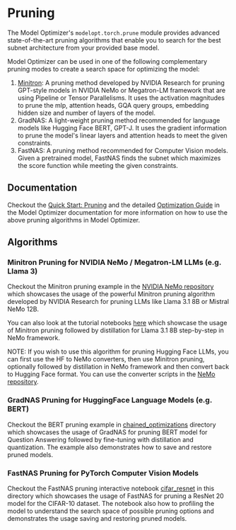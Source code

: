 # Pruning

The Model Optimizer's `modelopt.torch.prune` module provides advanced state-of-the-art pruning algorithms that enable you to search for the best subnet architecture from your provided base model.

Model Optimizer can be used in one of the following complementary pruning modes to create a search space for optimizing the model:

1. [Minitron](https://arxiv.org/pdf/2408.11796): A pruning method developed by NVIDIA Research for pruning GPT-style models in NVIDIA NeMo or Megatron-LM framework that are using Pipeline or Tensor Parallelisms. It uses the activation magnitudes to prune the mlp, attention heads, GQA query groups, embedding hidden size and number of layers of the model.
1. GradNAS: A light-weight pruning method recommended for language models like Hugging Face BERT, GPT-J. It uses the gradient information to prune the model's linear layers and attention heads to meet the given constraints.
1. FastNAS: A pruning method recommended for Computer Vision models. Given a pretrained model, FastNAS finds the subnet which maximizes the score function while meeting the given constraints.

## Documentation

Checkout the [Quick Start: Pruning](https://nvidia.github.io/TensorRT-Model-Optimizer/getting_started/4_pruning.html) and the detailed [Optimization Guide](https://nvidia.github.io/TensorRT-Model-Optimizer/guides/2_pruning.html) in the Model Optimizer documentation for more information on how to use the above pruning algorithms in Model Optimizer.

## Algorithms

### Minitron Pruning for NVIDIA NeMo / Megatron-LM LLMs (e.g. Llama 3)

Checkout the Minitron pruning example in the [NVIDIA NeMo repository](https://github.com/NVIDIA/NeMo/tree/main/examples/nlp/language_modeling/megatron_gpt_prune.py) which showcases the usage of the powerful Minitron pruning algorithm developed by NVIDIA Research for pruning LLMs like Llama 3.1 8B or Mistral NeMo 12B.

You can also look at the tutorial notebooks [here](https://github.com/NVIDIA/NeMo/tree/main/tutorials/llm/llama-3/pruning-distillation) which showcase the usage of Minitron pruning followed by distillation for Llama 3.1 8B step-by-step in NeMo framework.

NOTE: If you wish to use this algorithm for pruning Hugging Face LLMs, you can first use the HF to NeMo converters, then use Minitron pruning, optionally followed by distillation in NeMo framework and then convert back to Hugging Face format.
You can use the converter scripts in the [NeMo repository](https://github.com/NVIDIA/NeMo/tree/main/scripts/checkpoint_converters/).

### GradNAS Pruning for HuggingFace Language Models (e.g. BERT)

Checkout the BERT pruning example in [chained_optimizations](../chained_optimizations/README.md) directory
which showcases the usage of GradNAS for pruning BERT model for Question Answering followed by fine-tuning
with distillation and quantization. The example also demonstrates how to save and restore pruned models.

### FastNAS Pruning for PyTorch Computer Vision Models

Checkout the FastNAS pruning interactive notebook [cifar_resnet](./cifar_resnet.ipynb) in this directory
which showcases the usage of FastNAS for pruning a ResNet 20 model for the CIFAR-10 dataset. The notebook
also how to profiling the model to understand the search space of possible pruning options and demonstrates
the usage saving and restoring pruned models.
